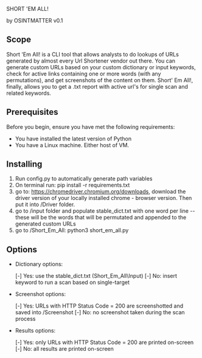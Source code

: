 SHORT 'EM ALL! 
 
by OSINTMATTER v0.1
 
## Scope
Short 'Em All! is a CLI tool that allows analysts to do lookups of URLs generated by almost every Url Shortener vendor out there.
You can generate custom URLs based on your custom dictionary or input keywords, check for active links containing one or more words (with any permutations), and get screenshots of the content on them.
Short' Em All!, finally, allows you to get a .txt report with active url's for single scan and related keywords.
## Prerequisites
Before you begin, ensure you have met the following requirements:

* You have installed the latest version of Python
* You have a Linux machine. Either host of VM.
## Installing
1. Run config.py to automatically generate path variables
1. On terminal run: pip install -r requirements.txt
1. go to: https://chromedriver.chromium.org/downloads, download the driver version of your locally installed chrome - browser version. Then put it into /Driver folder.
1. go to /input folder and populate stable\_dict.txt with one word per line -- these will be the words that will be permutated and appended to the generated custom URLs
1. go to /Short\_Em\_All: python3 short\_em\_all.py
## Options
* Dictionary options:

  [-] Yes: use the stable\_dict.txt (Short\_Em\_All\Input)
  [-] No: insert keyword to run a scan based on single-target
		
* Screenshot options:

  [-] Yes: URLs with HTTP Status Code = 200 are screenshotted and saved into /Screenshot
  [-] No: no screenshot taken during the scan process
		
* Results options:

  [-] Yes: only URLs with HTTP Status Code = 200 are printed on-screen
  [-] No: all results are printed on-screen
